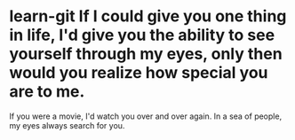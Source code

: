 # learn-git If I could give you one thing in life, I'd give you the ability to see yourself through my eyes, only then would you realize how special you are to me.
If you were a movie, I'd watch you over and over again.
In a sea of people, my eyes always search for you.

